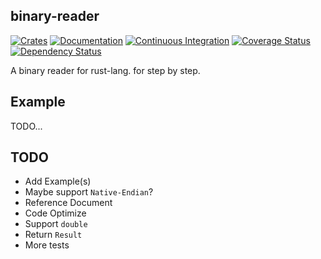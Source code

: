 binary-reader
-------------
[![Crates][CratesIOBadge]][CratesIO]
[![Documentation][DocsRsBadge]][DocsRs]
[![Continuous Integration][GithubActionsBadge]][GithubActions]
[![Coverage Status][CodecovBadge]][Codecov]
[![Dependency Status][DepsRsBadge]][DepsRs]

A binary reader for rust-lang. for step by step.

Example
-------
TODO...

TODO
----
 * Add Example(s)
 * Maybe support `Native-Endian`?
 * Reference Document
 * Code Optimize
 * Support `double`
 * Return `Result`
 * More tests

[CratesIO]: https://crates.io/crates/binary-reader
[CratesIOBadge]: https://img.shields.io/crates/v/binary-reader.svg

[DocsRs]: https://docs.rs/binary-reader
[DocsRsBadge]: https://docs.rs/binary-reader/badge.svg

[GithubActions]: https://github.com/MPThLee/binary-reader.rs/actions/workflows/ci.yml
[GithubActionsBadge]: https://github.com/MPThLee/binary-reader.rs/actions/workflows/ci.yml/badge.svg

[Codecov]: https://codecov.io/gh/MPThLee/binary-reader.rs
[CodecovBadge]: https://codecov.io/gh/MPThLee/binary-reader.rs/branch/master/graph/badge.svg?token=uFbO1DSJvd

[DepsRs]: https://deps.rs/repo/github/mpthlee/binary-reader.rs
[DepsRsBadge]: https://deps.rs/repo/github/mpthlee/binary-reader.rs/status.svg